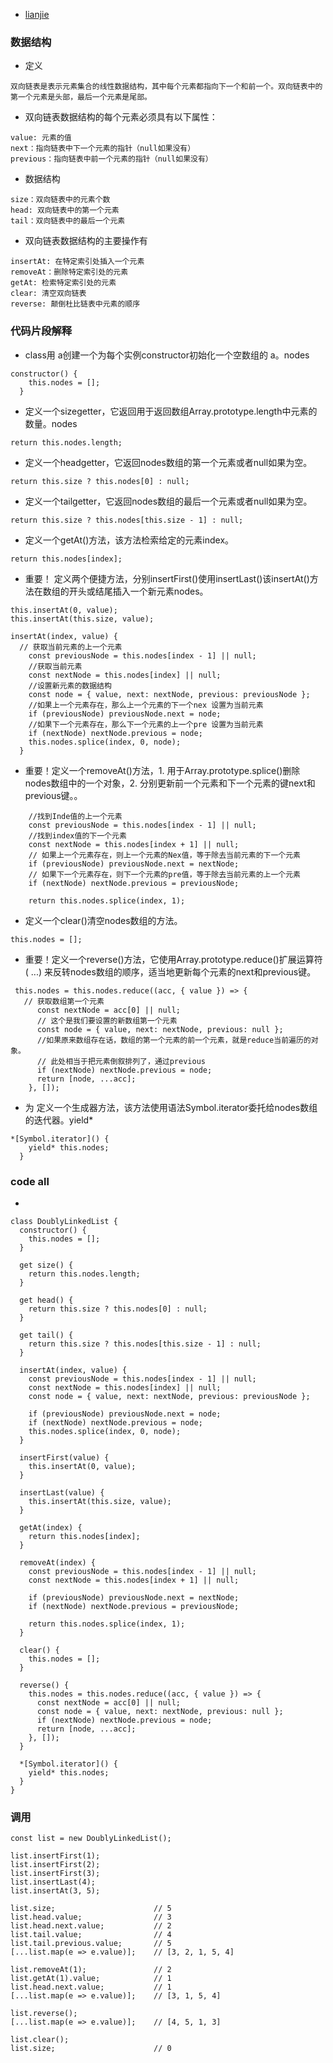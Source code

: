 - [lianjie](https://www.30secondsofcode.org/articles/s/js-data-structures-doubly-linked-list)
### 数据结构
- 定义
```
双向链表是表示元素集合的线性数据结构，其中每个元素都指向下一个和前一个。双向链表中的第一个元素是头部，最后一个元素是尾部。
```

- 双向链表数据结构的每个元素必须具有以下属性：

```
value: 元素的值
next：指向链表中下一个元素的指针（null如果没有）
previous：指向链表中前一个元素的指针（null如果没有）
```

- 数据结构

```
size：双向链表中的元素个数
head: 双向链表中的第一个元素
tail：双向链表中的最后一个元素
```

- 双向链表数据结构的主要操作有

```
insertAt: 在特定索引处插入一个元素
removeAt：删除特定索引处的元素
getAt: 检索特定索引处的元素
clear: 清空双向链表
reverse: 颠倒杜比链表中元素的顺序
```
### 代码片段解释


-  class用 a创建一个为每个实例constructor初始化一个空数组的 a。nodes
```
constructor() {
    this.nodes = [];
  }
```
-  定义一个sizegetter，它返回用于返回数组Array.prototype.length中元素的数量。nodes
```
return this.nodes.length;
```
-  定义一个headgetter，它返回nodes数组的第一个元素或者null如果为空。
```
return this.size ? this.nodes[0] : null;
```
-  定义一个tailgetter，它返回nodes数组的最后一个元素或者null如果为空。
```
return this.size ? this.nodes[this.size - 1] : null;
```
-  定义一个getAt()方法，该方法检索给定的元素index。
```
return this.nodes[index];
```
- 重要！ 定义两个便捷方法，分别insertFirst()使用insertLast()该insertAt()方法在数组的开头或结尾插入一个新元素nodes。
```
this.insertAt(0, value);
this.insertAt(this.size, value);

insertAt(index, value) {
  // 获取当前元素的上一个元素
    const previousNode = this.nodes[index - 1] || null;
    //获取当前元素
    const nextNode = this.nodes[index] || null;
    //设置新元素的数据结构
    const node = { value, next: nextNode, previous: previousNode };
    //如果上一个元素存在，那么上一个元素的下一个nex 设置为当前元素
    if (previousNode) previousNode.next = node;
    //如果下一个元素存在，那么下一个元素的上一个pre 设置为当前元素
    if (nextNode) nextNode.previous = node;
    this.nodes.splice(index, 0, node);
  }

```
-  重要！定义一个removeAt()方法，1. 用于Array.prototype.splice()删除nodes数组中的一个对象，2. 分别更新前一个元素和下一个元素的键next和previous键。。
```
    //找到Inde值的上一个元素
    const previousNode = this.nodes[index - 1] || null;
    //找到index值的下一个元素
    const nextNode = this.nodes[index + 1] || null;
    // 如果上一个元素存在，则上一个元素的Nex值，等于除去当前元素的下一个元素
    if (previousNode) previousNode.next = nextNode;
    // 如果下一个元素存在，则下一个元素的pre值，等于除去当前元素的上一个元素
    if (nextNode) nextNode.previous = previousNode;

    return this.nodes.splice(index, 1);
```
- 定义一个clear()清空nodes数组的方法。
```
this.nodes = [];
```
-  重要！定义一个reverse()方法，它使用Array.prototype.reduce()扩展运算符 ( ...) 来反转nodes数组的顺序，适当地更新每个元素的next和previous键。
```
 this.nodes = this.nodes.reduce((acc, { value }) => {
   // 获取数组第一个元素
      const nextNode = acc[0] || null;
      // 这个是我们要设置的新数组第一个元素
      const node = { value, next: nextNode, previous: null };
      //如果原来数组存在话，数组的第一个元素的前一个元素，就是reduce当前遍历的对象。
      // 此处相当于把元素倒叙排列了，通过previous
      if (nextNode) nextNode.previous = node;
      return [node, ...acc];
    }, []);
```
-  为 定义一个生成器方法，该方法使用语法Symbol.iterator委托给nodes数组的迭代器。yield*
```
*[Symbol.iterator]() {
    yield* this.nodes;
  }
```
### code all
- 
```
class DoublyLinkedList {
  constructor() {
    this.nodes = [];
  }

  get size() {
    return this.nodes.length;
  }

  get head() {
    return this.size ? this.nodes[0] : null;
  }

  get tail() {
    return this.size ? this.nodes[this.size - 1] : null;
  }

  insertAt(index, value) {
    const previousNode = this.nodes[index - 1] || null;
    const nextNode = this.nodes[index] || null;
    const node = { value, next: nextNode, previous: previousNode };

    if (previousNode) previousNode.next = node;
    if (nextNode) nextNode.previous = node;
    this.nodes.splice(index, 0, node);
  }

  insertFirst(value) {
    this.insertAt(0, value);
  }

  insertLast(value) {
    this.insertAt(this.size, value);
  }

  getAt(index) {
    return this.nodes[index];
  }

  removeAt(index) {
    const previousNode = this.nodes[index - 1] || null;
    const nextNode = this.nodes[index + 1] || null;

    if (previousNode) previousNode.next = nextNode;
    if (nextNode) nextNode.previous = previousNode;

    return this.nodes.splice(index, 1);
  }

  clear() {
    this.nodes = [];
  }

  reverse() {
    this.nodes = this.nodes.reduce((acc, { value }) => {
      const nextNode = acc[0] || null;
      const node = { value, next: nextNode, previous: null };
      if (nextNode) nextNode.previous = node;
      return [node, ...acc];
    }, []);
  }

  *[Symbol.iterator]() {
    yield* this.nodes;
  }
}
```
### 调用
```
const list = new DoublyLinkedList();

list.insertFirst(1);
list.insertFirst(2);
list.insertFirst(3);
list.insertLast(4);
list.insertAt(3, 5);

list.size;                      // 5
list.head.value;                // 3
list.head.next.value;           // 2
list.tail.value;                // 4
list.tail.previous.value;       // 5
[...list.map(e => e.value)];    // [3, 2, 1, 5, 4]

list.removeAt(1);               // 2
list.getAt(1).value;            // 1
list.head.next.value;           // 1
[...list.map(e => e.value)];    // [3, 1, 5, 4]

list.reverse();
[...list.map(e => e.value)];    // [4, 5, 1, 3]

list.clear();
list.size;                      // 0
```

